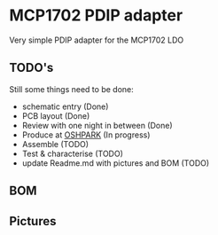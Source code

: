 # MCP1702 PDIP adapter
Very simple PDIP adapter for the MCP1702 LDO
## TODO's
Still some things need to be done:
* schematic entry (Done)
* PCB layout (Done)
* Review with one night in between (Done)
* Produce at [OSHPARK](https://oshpark.com/) (In progress)
* Assemble (TODO)
* Test & characterise (TODO)
* update Readme.md with pictures and BOM (TODO)
## BOM
## Pictures




